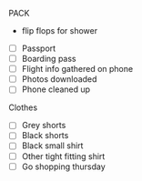 


PACK
- flip flops for shower

- [ ] Passport
- [ ] Boarding pass
- [ ] Flight info gathered on phone
- [ ] Photos downloaded
- [ ] Phone cleaned up

Clothes
- [ ] Grey shorts
- [ ] Black shorts
- [ ] Black small shirt
- [ ] Other tight fitting shirt
- [ ] Go shopping thursday